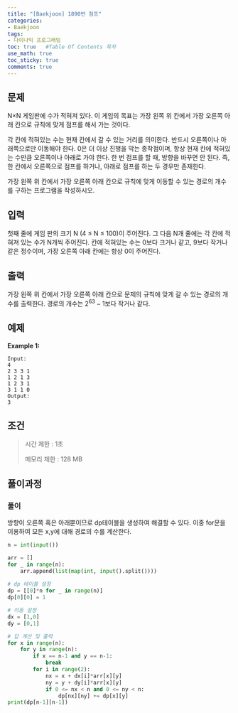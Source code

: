 ```yaml
---
title: "[Baekjoon] 1890번 점프"
categories: 
- Baekjoon
tags:
- 다이나믹 프로그래밍
toc: true   #Table Of Contents 목차 
use_math: true
toc_sticky: true
comments: true
---
```


## 문제

N×N 게임판에 수가 적혀져 있다. 이 게임의 목표는 가장 왼쪽 위 칸에서 가장 오른쪽 아래 칸으로 규칙에 맞게 점프를 해서 가는 것이다.

각 칸에 적혀있는 수는 현재 칸에서 갈 수 있는 거리를 의미한다. 반드시 오른쪽이나 아래쪽으로만 이동해야 한다. 0은 더 이상 진행을 막는 종착점이며, 항상 현재 칸에 적혀있는 수만큼 오른쪽이나 아래로 가야 한다. 한 번 점프를 할 때, 방향을 바꾸면 안 된다. 즉, 한 칸에서 오른쪽으로 점프를 하거나, 아래로 점프를 하는 두 경우만 존재한다.

가장 왼쪽 위 칸에서 가장 오른쪽 아래 칸으로 규칙에 맞게 이동할 수 있는 경로의 개수를 구하는 프로그램을 작성하시오.

## 입력

첫째 줄에 게임 판의 크기 N (4 ≤ N ≤ 100)이 주어진다. 그 다음 N개 줄에는 각 칸에 적혀져 있는 수가 N개씩 주어진다. 칸에 적혀있는 수는 0보다 크거나 같고, 9보다 작거나 같은 정수이며, 가장 오른쪽 아래 칸에는 항상 0이 주어진다.

## 출력

가장 왼쪽 위 칸에서 가장 오른쪽 아래 칸으로 문제의 규칙에 맞게 갈 수 있는 경로의 개수를 출력한다. 경로의 개수는 $2^{63}-1$보다 작거나 같다.

## 예제

**Example 1:**

```
Input: 
4
2 3 3 1
1 2 1 3
1 2 3 1
3 1 1 0
Output: 
3
```

## 조건

> 시간 제한 : 1초
>
> 메모리 제한 : 128 MB

## 풀이과정

### 풀이

방향이 오른쪽 혹은 아래뿐이므로 dp테이블을 생성하여 해결할 수 있다. 이중 for문을 이용하여 모든 x,y에 대해 경로의 수를 계산한다.

```python
n = int(input())

arr = []
for _ in range(n):
    arr.append(list(map(int, input().split())))
    
# dp 테이블 설정
dp = [[0]*n for _ in range(n)]
dp[0][0] = 1

# 이동 설정
dx = [1,0]
dy = [0,1]

# 답 계산 및 출력
for x in range(n):
    for y in range(n):
        if x == n-1 and y == n-1:
            break
        for i in range(2):
            nx = x + dx[i]*arr[x][y]
            ny = y + dy[i]*arr[x][y]
            if 0 <= nx < n and 0 <= ny < n:
                dp[nx][ny] += dp[x][y]
print(dp[n-1][n-1])
```

